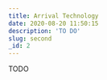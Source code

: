 ```yaml
---
title: Arrival Technology
date: 2020-08-20 11:50:15
description: 'TO DO'
slug: second
_id: 2
---
```

TODO